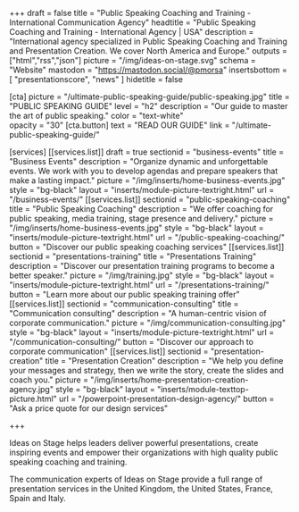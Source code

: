 +++
draft 					= false
title		 				= "Public Speaking Coaching and Training - International Communication Agency"
headtitle				= "Public Speaking Coaching and Training - International Agency | USA"
description			= "International agency specialized in Public Speaking Coaching and Training and Presentation Creation. We cover North America and Europe."
outputs					= ["html","rss","json"]
picture					= "/img/ideas-on-stage.svg"
schema					= "Website"
mastodon				= "https://mastodon.social/@pmorsa"
insertsbottom		= [ "presentationscore", "news" ]
hidetitle				= false

[cta]
	picture 		= "/ultimate-public-speaking-guide/public-speaking.jpg"
	title 				= "PUBLIC SPEAKING GUIDE"
	level				= "h2"
	description = "Our guide to master the art of public speaking."
	color				= "text-white"	
	opacity			= "30"
	[cta.button]
		text 			= "READ OUR GUIDE"
		link				= "/ultimate-public-speaking-guide/"			

[services]
	[[services.list]]
		draft				= true
		sectionid		= "business-events"
		title				= "Business Events"
		description	= "Organize dynamic and unforgettable events. We work with you to develop agendas and prepare speakers that make a lasting impact."
		picture			= "/img/inserts/home-business-events.jpg"
		style				= "bg-black"
		layout				= "inserts/module-picture-textright.html"
		url					= "/business-events/"
	[[services.list]]
		sectionid		= "public-speaking-coaching"
		title				= "Public Speaking Coaching"
		description	= "We offer coaching for public speaking, media training, stage presence and delivery."
		picture			= "/img/inserts/home-business-events.jpg"
		style				= "bg-black"
		layout				= "inserts/module-picture-textright.html"
		url					= "/public-speaking-coaching/"
		button			= "Discover our public speaking coaching services"
	[[services.list]]
		sectionid		= "presentations-training"
		title				= "Presentations Training"
		description	= "Discover our presentation training programs to become a better speaker."
		picture			= "/img/training.jpg"
		style				= "bg-black"
		layout				= "inserts/module-picture-textright.html"
		url					= "/presentations-training/"
		button			= "Learn more about our public speaking training offer"
	[[services.list]]
		sectionid		= "communication-consulting"
		title				= "Communication consulting"
		description	= "A human-centric vision of corporate communication."
		picture			= "/img/communication-consulting.jpg"
		style				= "bg-black"
		layout				= "inserts/module-picture-textright.html"
		url					= "/communication-consulting/"
		button			= "Discover our approach to corporate communication"
	[[services.list]]
		sectionid		= "presentation-creation"
		title				= "Presentation Creation"
		description	= "We help you define your messages and strategy, then we write the story, create the slides and coach you."
		picture			= "/img/inserts/home-presentation-creation-agency.jpg"
		style				= "bg-black"
		layout				= "inserts/module-texttop-picture.html"
		url					= "/powerpoint-presentation-design-agency/"
		button			= "Ask a price quote for our design services"

+++

Ideas on Stage helps leaders deliver powerful presentations, create inspiring events and empower their organizations with high quality public speaking coaching and training.

The communication experts of Ideas on Stage provide a full range of presentation services in the United Kingdom, the United States, France, Spain and Italy.
